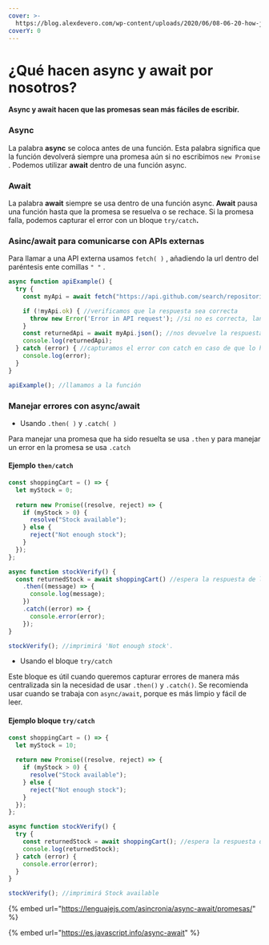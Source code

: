 ```yaml
---
cover: >-
  https://blog.alexdevero.com/wp-content/uploads/2020/06/08-06-20-how-javascript-async-await-works-and-how-to-use-it-blog.jpg
coverY: 0
---
```


# ¿Qué hacen async y await por nosotros?

**Async y await hacen que las promesas sean más fáciles de escribir.**

### Async

La palabra **async** se coloca antes de una función. Esta palabra significa que la función devolverá siempre una promesa aún si no escribimos `new Promise` .  Podemos utilizar **await** dentro de una función async.

### Await

La palabra **await** siempre se usa dentro de una función async. **Await** pausa una función hasta que la promesa se resuelva o se rechace. Si la promesa falla, podemos capturar el error con un bloque `try/catch`**.**

### **Asinc/await para comunicarse con APIs externas**

Para llamar a una API externa usamos `fetch( )` , añadiendo la url dentro del paréntesis ente comillas `" "`  .&#x20;

```javascript
async function apiExample() {
  try {
    const myApi = await fetch("https://api.github.com/search/repositories?q=javascript");

    if (!myApi.ok) { //verificamos que la respuesta sea correcta
      throw new Error('Error in API request'); //si no es correcta, lanzamos un error
    }
    const returnedApi = await myApi.json(); //nos devuelve la respuesta en formato JSON
    console.log(returnedApi);
  } catch (error) { //capturamos el error con catch en caso de que lo haya
    console.log(error);
  }
}

apiExample(); //llamamos a la función
```

### Manejar errores con async/await

* Usando `.then( )` y `.catch( )`&#x20;

Para manejar una promesa que ha sido resuelta se usa `.then`  y para manejar un error en la promesa se usa `.catch`

#### Ejemplo  `then/catch`

```javascript
const shoppingCart = () => {
  let myStock = 0;  
  
  return new Promise((resolve, reject) => {
    if (myStock > 0) {
      resolve("Stock available");
    } else {
      reject("Not enough stock");
    }
  });
};

async function stockVerify() {
  const returnedStock = await shoppingCart() //espera la respuesta de la promesa
    .then((message) => {
      console.log(message);
    })
    .catch((error) => {
      console.error(error);  
    });
}

stockVerify(); //imprimirá 'Not enough stock'.
```

* Usando el bloque `try/catch`

Este bloque  es útil cuando queremos capturar errores de manera más centralizada sin la necesidad de usar  `.then()` y `.catch()`. Se recomienda usar cuando se trabaja con `async/await`, porque es más limpio y fácil de leer.

#### Ejemplo  bloque `try/catch`

```javascript
const shoppingCart = () => {
  let myStock = 10; 
  
  return new Promise((resolve, reject) => {
    if (myStock > 0) {
      resolve("Stock available");
    } else {
      reject("Not enough stock");
    }
  });
};

async function stockVerify() {
  try {
    const returnedStock = await shoppingCart(); //espera la respuesta de la promesa
    console.log(returnedStock);  
  } catch (error) {
    console.error(error);  
  }
}

stockVerify(); //imprimirá Stock available
```



{% embed url="https://lenguajejs.com/asincronia/async-await/promesas/" %}

{% embed url="https://es.javascript.info/async-await" %}
